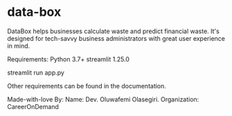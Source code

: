 # data-box

DataBox helps businesses calculate waste and predict financial waste.
It's designed for tech-savvy business administrators with great user experience in mind.

Requirements:
Python 3.7+
streamlit 1.25.0

streamlit run app.py

Other requirements can be found in the documentation.

Made-with-love By:
Name: Dev. Oluwafemi Olasegiri.
Organization: CareerOnDemand
